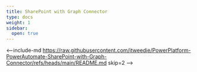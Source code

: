 ```yaml
---
title: SharePoint with Graph Connector
type: docs
weight: 1
sidebar:
  open: true
---
```


<--include-md https://raw.githubusercontent.com/itweedie/PowerPlatform-PowerAutomate-SharePoint-with-Graph-Connector/refs/heads/main/README.md skip=2 -->